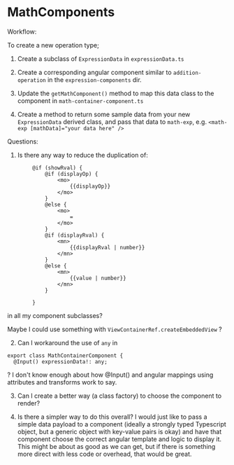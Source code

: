 # MathComponents

Workflow:

To create a new operation type;

1) Create a subclass of `ExpressionData` in `expressionData.ts`

2) Create a corresponding angular component similar to `addition-operation` in the `expression-components` dir.

3) Update the `getMathComponent()` method to map this data class to the component in `math-container-component.ts`

4) Create a method to return some sample data from your new `ExpressionData` derived class, and pass that data to
`math-exp`, e.g.
 `<math-exp [mathData]="your data here" />`

Questions:

1) Is there any way to reduce the duplication of:
```
        @if (showRval) {
            @if (displayOp) {
                <mo>
                    {{displayOp}}
                </mo>
            }
            @else {
                <mo>
                    =
                </mo>
            }
            @if (displayRval) {
                <mn>
                    {{displayRval | number}}
                </mn>
            }
            @else {
                <mn>
                    {{value | number}}
                </mn>
            }
        
        }
```
 in all my component subclasses?

Maybe I could use something with `ViewContainerRef.createEmbeddedView`  ?

2)  Can I workaround the use of `any` in 
```
export class MathContainerComponent {
  @Input() expressionData!: any;
```
?  I don't know enough about how @Input() and angular mappings using attributes and transforms work to say.

3)  Can I create a better way (a class factory) to choose the component to render?

4)  Is there a simpler way to do this overall?  I would just like to pass a simple data payload
to a component (ideally a strongly typed Typescript object, but a generic object with key-value pairs is okay)
and have that component choose the correct angular template and logic to display it.  This might be about as good
as we can get, but if there is something more direct with less code or overhead, that would be great.



